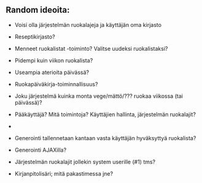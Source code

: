 ## Random ideoita:

 - Voisi olla järjestelmän ruokalajeja ja käyttäjän oma kirjasto
 - Reseptikirjasto?
 - Menneet ruokalistat -toiminto? Valitse uudeksi ruokalistaksi?
 - Pidempi kuin viikon ruokalista?
 - Useampia aterioita päivässä?
 - Ruokapäiväkirja-toiminnallisuus?
 - Joku järjestelmä kuinka monta vege/mättö/??? ruokaa viikossa (tai päivässä)?
 - Pääkäyttäjä? Mitä toimintoja? Käyttäjien hallinta, järjestelmän ruokalajit?
 - 

 - Generointi tallennetaan kantaan vasta käyttäjän hyväksyttyä ruokalista?
 - Generointi AJAXilla?

 - Järjestelmän ruokalajit jollekin system userille (#1) tms?

 - Kirjanpitolisäri; mitä pakastimessa jne?
